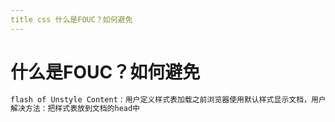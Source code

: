 ```yaml
---
title css 什么是FOUC？如何避免
---
```


# 什么是FOUC？如何避免

```css
flash of Unstyle Content：用户定义样式表加载之前浏览器使用默认样式显示文档，用户样式加载渲染之后再从新显示文档，造成页面闪烁
解决方法：把样式表放到文档的head中
```
